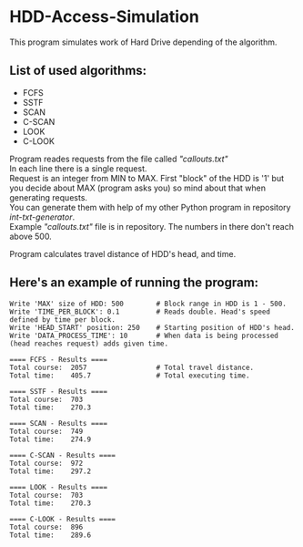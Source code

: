 HDD-Access-Simulation
===
This program simulates work of Hard Drive depending of the algorithm.  

List of used algorithms:
---
- FCFS
- SSTF
- SCAN
- C-SCAN
- LOOK
- C-LOOK    

Program reades requests from the file called <i>"callouts.txt"</i>  
In each line there is a single request.  
Request is an integer from MIN to MAX.
First "block" of the HDD is '1' but you decide about MAX (program asks you) so mind about that when generating requests.  
You can generate them with help of my other Python program in repository <i>int-txt-generator</i>.  
Example <i>"callouts.txt"</i> file is in repository. The numbers in there don't reach above 500.    

Program calculates travel distance of HDD's head, and time.  

Here's an example of running the program:  
---
```
Write 'MAX' size of HDD: 500        # Block range in HDD is 1 - 500.    
Write 'TIME_PER_BLOCK': 0.1         # Reads double. Head's speed defined by time per block.    
Write 'HEAD_START' position: 250    # Starting position of HDD's head.    
Write 'DATA_PROCESS_TIME': 10       # When data is being processed (head reaches request) adds given time.    
  
==== FCFS - Results ====  
Total course:  2057                 # Total travel distance.  
Total time:    405.7                # Total executing time.  

==== SSTF - Results ====  
Total course:  703  
Total time:    270.3

==== SCAN - Results ====  
Total course:  749  
Total time:    274.9

==== C-SCAN - Results ====  
Total course:  972  
Total time:    297.2

==== LOOK - Results ====  
Total course:  703  
Total time:    270.3

==== C-LOOK - Results ====  
Total course:  896  
Total time:    289.6
```
